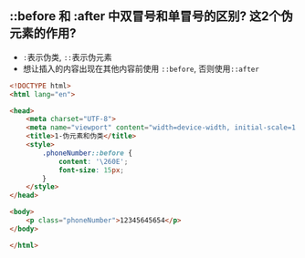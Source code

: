 ##  ::before 和 :after 中双冒号和单冒号的区别? 这2个伪元素的作用? 

- `:`表示伪类, `::`表示伪元素
- 想让插入的内容出现在其他内容前使用 `::before`, 否则使用`::after`

```html
<!DOCTYPE html>
<html lang="en">

<head>
    <meta charset="UTF-8">
    <meta name="viewport" content="width=device-width, initial-scale=1.0">
    <title>1-伪元素和伪类</title>
    <style>
        .phoneNumber::before {
            content: '\260E';
            font-size: 15px;
        }
    </style>
</head>

<body>
    <p class="phoneNumber">12345645654</p>
</body>

</html>
```